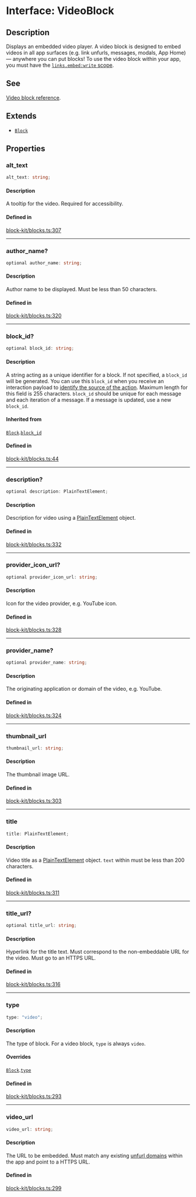 # Interface: VideoBlock

## Description

Displays an embedded video player. A video block is designed to embed videos in all app surfaces (e.g.
link unfurls, messages, modals, App Home) — anywhere you can put blocks! To use the video block within your app, you
must have the [`links.embed:write` scope](https://api.slack.com/scopes/links.embed:write).

## See

[Video block reference](https://api.slack.com/reference/block-kit/blocks#video).

## Extends

- [`Block`](Block.md)

## Properties

### alt\_text

```ts
alt_text: string;
```

#### Description

A tooltip for the video. Required for accessibility.

#### Defined in

[block-kit/blocks.ts:307](https://github.com/slackapi/node-slack-sdk/blob/main/packages/types/src/block-kit/blocks.ts#L307)

***

### author\_name?

```ts
optional author_name: string;
```

#### Description

Author name to be displayed. Must be less than 50 characters.

#### Defined in

[block-kit/blocks.ts:320](https://github.com/slackapi/node-slack-sdk/blob/main/packages/types/src/block-kit/blocks.ts#L320)

***

### block\_id?

```ts
optional block_id: string;
```

#### Description

A string acting as a unique identifier for a block. If not specified, a `block_id` will be generated.
You can use this `block_id` when you receive an interaction payload to
[identify the source of the action](https://api.slack.com/interactivity/handling#payloads).
Maximum length for this field is 255 characters. `block_id` should be unique for each message and each iteration of
a message. If a message is updated, use a new `block_id`.

#### Inherited from

[`Block`](Block.md).[`block_id`](Block.md#block_id)

#### Defined in

[block-kit/blocks.ts:44](https://github.com/slackapi/node-slack-sdk/blob/main/packages/types/src/block-kit/blocks.ts#L44)

***

### description?

```ts
optional description: PlainTextElement;
```

#### Description

Description for video using a [PlainTextElement](PlainTextElement.md) object.

#### Defined in

[block-kit/blocks.ts:332](https://github.com/slackapi/node-slack-sdk/blob/main/packages/types/src/block-kit/blocks.ts#L332)

***

### provider\_icon\_url?

```ts
optional provider_icon_url: string;
```

#### Description

Icon for the video provider, e.g. YouTube icon.

#### Defined in

[block-kit/blocks.ts:328](https://github.com/slackapi/node-slack-sdk/blob/main/packages/types/src/block-kit/blocks.ts#L328)

***

### provider\_name?

```ts
optional provider_name: string;
```

#### Description

The originating application or domain of the video, e.g. YouTube.

#### Defined in

[block-kit/blocks.ts:324](https://github.com/slackapi/node-slack-sdk/blob/main/packages/types/src/block-kit/blocks.ts#L324)

***

### thumbnail\_url

```ts
thumbnail_url: string;
```

#### Description

The thumbnail image URL.

#### Defined in

[block-kit/blocks.ts:303](https://github.com/slackapi/node-slack-sdk/blob/main/packages/types/src/block-kit/blocks.ts#L303)

***

### title

```ts
title: PlainTextElement;
```

#### Description

Video title as a [PlainTextElement](PlainTextElement.md) object. `text` within must be less than 200 characters.

#### Defined in

[block-kit/blocks.ts:311](https://github.com/slackapi/node-slack-sdk/blob/main/packages/types/src/block-kit/blocks.ts#L311)

***

### title\_url?

```ts
optional title_url: string;
```

#### Description

Hyperlink for the title text. Must correspond to the non-embeddable URL for the video.
Must go to an HTTPS URL.

#### Defined in

[block-kit/blocks.ts:316](https://github.com/slackapi/node-slack-sdk/blob/main/packages/types/src/block-kit/blocks.ts#L316)

***

### type

```ts
type: "video";
```

#### Description

The type of block. For a video block, `type` is always `video`.

#### Overrides

[`Block`](Block.md).[`type`](Block.md#type)

#### Defined in

[block-kit/blocks.ts:293](https://github.com/slackapi/node-slack-sdk/blob/main/packages/types/src/block-kit/blocks.ts#L293)

***

### video\_url

```ts
video_url: string;
```

#### Description

The URL to be embedded. Must match any existing
[unfurl domains](https://api.slack.com/reference/messaging/link-unfurling#configuring_domains) within the app
and point to a HTTPS URL.

#### Defined in

[block-kit/blocks.ts:299](https://github.com/slackapi/node-slack-sdk/blob/main/packages/types/src/block-kit/blocks.ts#L299)
